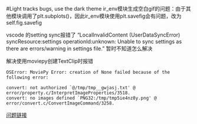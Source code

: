 #Light tracks bugs, use the dark theme
ir_env模块生成空白gif的问题：由于其他模块调用了plt.subplots()，因此ir_env模块使用plt.savefig会有问题，改为self.fig.savefig

vscode 的setting sync报错了 “LocalInvalidContent (UserDataSyncError) syncResource:settings operationId:unknown: Unable to sync settings as there are errors/warning in settings file.”  暂时不知道怎么解决

解决使用moviepy创建TextClip时报错
```
OSError: MoviePy Error: creation of None failed because of the following error:

convert: not authorized `@/tmp/tmp__gwjasj.txt' @ error/property.c/InterpretImageProperties/3518.
convert: no images defined `PNG32:/tmp/tmp5ie4nz8y.png' @ error/convert.c/ConvertImageCommand/3258.
```
[问题链接](https://askubuntu.com/questions/873112/imagemagick-cannot-be-detected-by-moviepy)